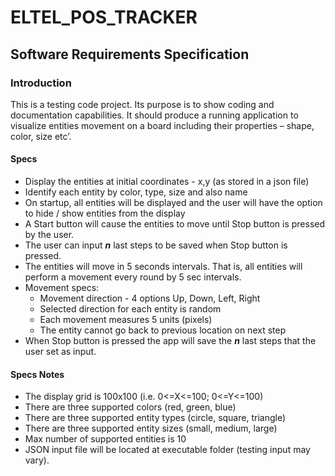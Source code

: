 # ELTEL_POS_TRACKER

## Software Requirements Specification

### Introduction

This is a testing code project. Its purpose is to show coding and documentation capabilities.
It should produce a running application to visualize entities movement on a board including their properties – shape, color, size etc’.

#### Specs
  - Display the entities at initial coordinates - x,y (as stored in a json file)
  - Identify each entity by color, type, size and also name
  - On startup, all entities will be displayed and the user will have the option to hide / show entities from the display
  - A Start button will cause the entities to move until Stop button is pressed by the user.
  - The user can input ***n*** last steps to be saved when Stop button is pressed.  
  - The entities will move in 5 seconds intervals. That is, all entities will perform a movement every round by 5 sec intervals.
  - Movement specs:
      - Movement direction - 4 options Up, Down, Left, Right
      - Selected direction for each entity is random
      - Each movement measures 5 units (pixels)
      - The entity cannot go back to previous location on next step
  - When Stop button is pressed the app will save the ***n*** last steps that the user set as input.  

  #### Specs Notes
  - The display grid is 100x100 (i.e. 0<=X<=100; 0<=Y<=100)
  - There are three supported colors (red, green, blue)
  - There are three supported entity types (circle, square, triangle)
  - There are three supported entity sizes (small, medium, large)
  - Max number of supported entities is 10
  - JSON input file will be located at executable folder (testing input may vary).
